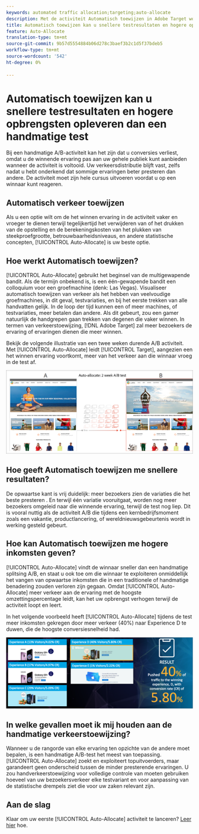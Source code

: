 ```yaml
---
keywords: automated traffic allocation;targeting;auto-allocate
description: Met de activiteit Automatisch toewijzen in Adobe Target wordt een winnaar geïdentificeerd op basis van twee of meer ervaringen en wordt automatisch meer verkeer toegewezen aan de winnaar, zodat de conversies toenemen terwijl de test nog steeds wordt uitgevoerd en opgedaan.
title: Automatisch toewijzen kan u snellere testresultaten en hogere opbrengsten opleveren dan een handmatige test
feature: Auto-Allocate
translation-type: tm+mt
source-git-commit: 9b57d5554884b06d278c3baef3b2c1d5f37bdeb5
workflow-type: tm+mt
source-wordcount: '542'
ht-degree: 0%

---
```



# Automatisch toewijzen kan u snellere testresultaten en hogere opbrengsten opleveren dan een handmatige test

Bij een handmatige A/B-activiteit kan het zijn dat u conversies verliest, omdat u de winnende ervaring pas aan uw gehele publiek kunt aanbieden wanneer de activiteit is voltooid. Uw verkeersdistributie blijft vast, zelfs nadat u hebt onderkend dat sommige ervaringen beter presteren dan andere. De activiteit moet zijn hele cursus uitvoeren voordat u op een winnaar kunt reageren.

## Automatisch verkeer toewijzen

Als u een optie wilt om de het winnen ervaring in de activiteit vaker en vroeger te dienen terwijl tegelijkertijd het verwijderen van of het drukken van de opstelling en de berekeningskosten van het plukken van steekproefgrootte, betrouwbaarheidsniveaus, en andere statistische concepten, [!UICONTROL Auto-Allocate] is uw beste optie.

## Hoe werkt Automatisch toewijzen?

[!UICONTROL Auto-Allocate] gebruikt het beginsel van de multigewapende bandit. Als de termijn onbekend is, is een één-gewapende bandit een colloquium voor een groefmachine (denk: Las Vegas). Visualiseer automatisch toewijzen van verkeer als het hebben van veelvoudige groefmachines, in dit geval, testvariaties, en bij het eerste trekken van alle handvatten gelijk. In de loop der tijd kunnen een of meer machines, of testvariaties, meer betalen dan andere. Als dit gebeurt, zou een gamer natuurlijk de handgrepen gaan trekken van degenen die vaker winnen. In termen van verkeerstoewijzing, [!DNL Adobe Target] zal meer bezoekers de ervaring of ervaringen dienen die meer winnen.

Bekijk de volgende illustratie van een twee weken durende A/B activiteit. Met [!UICONTROL Auto-Allocate] leidt [!UICONTROL Target], aangezien een het winnen ervaring voortkomt, meer van het verkeer aan die winnaar vroeg in de test af.

![Illustratie automatisch toewijzen](/help/c-activities/automated-traffic-allocation/assets/Auto-Allocate-test.png)

## Hoe geeft Automatisch toewijzen me snellere resultaten?

De opwaartse kant is vrij duidelijk: meer bezoekers zien de variaties die het beste presteren . En terwijl één variatie vooruitgaat, worden nog meer bezoekers omgeleid naar die winnende ervaring, terwijl de test nog liep. Dit is vooral nuttig als de activiteit A/B die tijdens een kernbedrijfsmoment zoals een vakantie, productlancering, of wereldnieuwsgebeurtenis wordt in werking gesteld gebeurt.

## Hoe kan Automatisch toewijzen me hogere inkomsten geven?

[!UICONTROL Auto-Allocate] vindt de winnaar sneller dan een handmatige splitsing A/B, en staat u ook toe om die winnaar te exploiteren onmiddellijk het vangen van opwaartse inkomsten die in een traditionele of handmatige benadering zouden verloren zijn gegaan. Omdat [!UICONTROL Auto-Allocate] meer verkeer aan de ervaring met de hoogste omzettingspercentage leidt, kan het uw opbrengst verhogen terwijl de activiteit loopt en leert.

In het volgende voorbeeld heeft [!UICONTROL Auto-Allocate] tijdens de test meer inkomsten gekregen door meer verkeer (40%) naar Experience D te duwen, die de hoogste conversiesnelheid had.

![Automatisch toewijzen biedt een hogere inkomstenillustratie](/help/c-activities/automated-traffic-allocation/assets/five-experiences.png)

## In welke gevallen moet ik mij houden aan de handmatige verkeerstoewijzing?

Wanneer u de rangorde van elke ervaring ten opzichte van de andere moet bepalen, is een handmatige A/B-test het meest van toepassing. [!UICONTROL Auto-Allocate] zoekt en exploiteert topuitvoerders, maar garandeert geen onderscheid tussen de minder presterende ervaringen. U zou handverkeerstoewijzing voor volledige controle van moeten gebruiken hoeveel van uw bezoekersverkeer elke testvariant en voor aanpassing van de statistische drempels ziet die voor uw zaken relevant zijn.

## Aan de slag

Klaar om uw eerste [!UICONTROL Auto-Allocate] activiteit te lanceren? [Leer hier](/help/c-activities/automated-traffic-allocation/automated-traffic-allocation.md) hoe.

